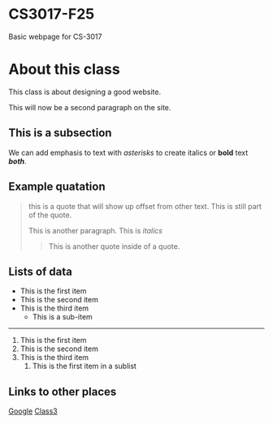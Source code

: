 # CS3017-F25
Basic webpage for CS-3017

# About this class
This class is about designing a good website. 

This will now be a second paragraph on the site.  

## This is a subsection
We can add emphasis to text with *asterisks* to create italics or **bold** text ***both***. 

## Example quatation
> this is a quote that will show up offset from other text.
> This is still part of the quote.
>
> This is another paragraph.  This is *italics*
>
> >This is another quote inside of a quote.

## Lists of data 

+ This is the first item
+ This is the second item
+ This is the third item
    +  This is a sub-item

----------------------------

1. This is the first item
1. This is the second item
1. This is the third item
    1. This is the first item in a sublist


## Links to other places
[Google](https://www.google.com/)
[Class3](class3)





